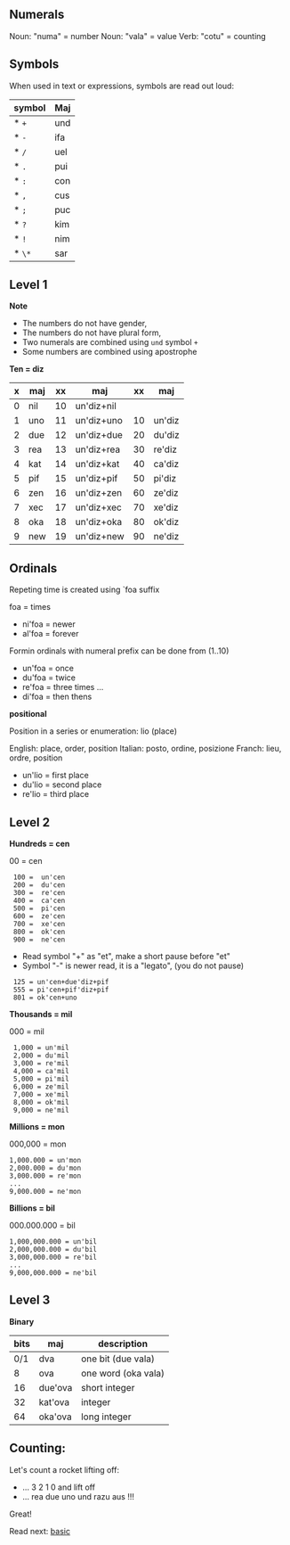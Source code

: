 ## Numerals 

Noun: "numa" = number
Noun: "vala" = value
Verb: "cotu" = counting

## Symbols

When used in text or expressions, symbols are read out loud:

symbol | Maj
-------|---------------------------
* `+`  | und
* `-`  | ifa
* `/`  | uel
* `.`  | pui
* `:`  | con
* `,`  | cus
* `;`  | puc
* `?`  | kim
* `!`  | nim
* `\*` | sar

## Level 1

**Note** 

* The numbers do not have gender,
* The numbers do not have plural form,
* Two numerals are combined using `und` symbol `+`
* Some numbers are combined using apostrophe 

**Ten = diz** 

x | maj  | xx | maj           | xx | maj     |
--|------|----|---------------|----|---------|
0 | nil  | 10 | un'diz+nil    |    |         |
1 | uno  | 11 | un'diz+uno    | 10 | un'diz  |
2 | due  | 12 | un'diz+due    | 20 | du'diz  |
3 | rea  | 13 | un'diz+rea    | 30 | re'diz  |
4 | kat  | 14 | un'diz+kat    | 40 | ca'diz  |
5 | pif  | 15 | un'diz+pif    | 50 | pi'diz  |
6 | zen  | 16 | un'diz+zen    | 60 | ze'diz  |
7 | xec  | 17 | un'diz+xec    | 70 | xe'diz  |
8 | oka  | 18 | un'diz+oka    | 80 | ok'diz  |
9 | new  | 19 | un'diz+new    | 90 | ne'diz  | 
           
## Ordinals
         
Repeting time is created using `foa suffix

foa = times

* ni'foa = newer
* al'foa = forever

Formin ordinals with numeral prefix can be done from (1..10)

* un'foa = once
* du'foa = twice
* re'foa = three times
...
* di'foa = then thens
          
**positional**

Position in a series or enumeration: lio (place)

English: place, order, position
Italian: posto, ordine, posizione
Franch:  lieu,  ordre, position

* un'lio = first place
* du'lio = second place
* re'lio = third place

## Level 2

**Hundreds = cen**

00 =  cen

```
 100 =  un'cen
 200 =  du'cen
 300 =  re'cen
 400 =  ca'cen
 500 =  pi'cen
 600 =  ze'cen
 700 =  xe'cen
 800 =  ok'cen
 900 =  ne'cen
```

* Read symbol "+" as "et", make a short pause before "et"
* Symbol "-" is newer read, it is a "legato", (you do not pause)

```
 125 = un'cen+due'diz+pif
 555 = pi'cen+pif'diz+pif
 801 = ok'cen+uno
```

**Thousands = mil**

000 = mil

``` 
 1,000 = un'mil
 2,000 = du'mil
 3,000 = re'mil
 4,000 = ca'mil
 5,000 = pi'mil
 6,000 = ze'mil
 7,000 = xe'mil
 8,000 = ok'mil
 9,000 = ne'mil
```

**Millions  = mon**

000,000  = mon

```
1,000.000 = un'mon
2,000.000 = du'mon
3,000.000 = re'mon
...
9,000.000 = ne'mon
```

**Billions = bil**

000.000.000   = bil

```
1,000,000.000 = un'bil
2,000,000.000 = du'bil
3,000,000.000 = re'bil
...
9,000,000.000 = ne'bil
```

## Level 3

**Binary**

bits| maj      | description
----|----------|----------------------
0/1 | dva      | one bit  (due vala)
8   | ova      | one word (oka vala)
16  | due'ova  | short integer
32  | kat'ova  | integer
64  | oka'ova  | long integer

## Counting:

Let's count a rocket lifting off:

* ... 3 2 1 0 and lift off
* ... rea due uno und razu aus !!! 

Great!

Read next: [basic](basic.md)